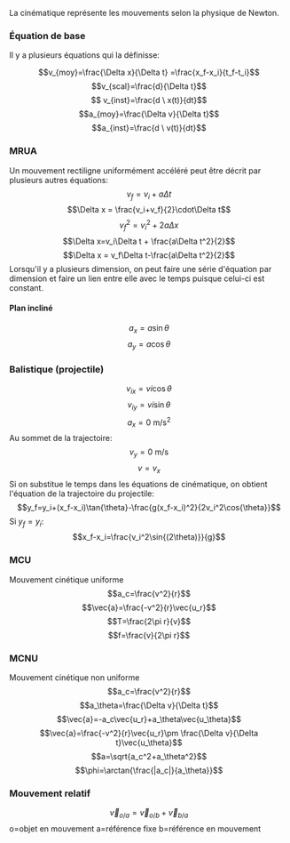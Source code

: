 La cinématique représente les mouvements selon la physique de Newton. 
### Équation de base
Il y a plusieurs équations qui la définisse:

$$v_{moy}=\frac{\Delta x}{\Delta t}  =\frac{x_f-x_i}{t_f-t_i}$$
$$v_{scal}=\frac{d}{\Delta t}$$
$$ v_{inst}=\frac{d \ x(t)}{dt}$$
$$a_{moy}=\frac{\Delta v}{\Delta t}$$
$$a_{inst}=\frac{d \ v(t)}{dt}$$
### MRUA
Un mouvement rectiligne uniformément accéléré peut être décrit par plusieurs autres équations:
$$v_f=v_i+a\Delta t$$
$$\Delta x = \frac{v_i+v_f}{2}\cdot\Delta t$$
$$v_f^2=v_i^2+2a\Delta x$$
$$\Delta x=v_i\Delta t + \frac{a\Delta t^2}{2}$$
$$\Delta x = v_f\Delta t-\frac{a\Delta t^2}{2}$$
Lorsqu'il y a plusieurs dimension, on peut faire une série d'équation par dimension et faire un lien entre elle avec le temps puisque celui-ci est constant.
#### Plan incliné
$$a_x=a\sin{\theta}$$
$$a_y=a\cos{\theta}$$

### Balistique (projectile)
$$v_{ix}=vi\cos{\theta}$$
$$v_{iy}=vi\sin{\theta}$$
$$a_x=0 \ \mathrm{m/s}^2$$
Au sommet de la trajectoire:
$$v_y=0 \ \mathrm{m/s}$$
$$v=v_x$$
Si on substitue le temps dans les équations de cinématique, on obtient l'équation de la trajectoire du projectile:
$$y_f=y_i+(x_f-x_i)\tan{\theta}-\frac{g(x_f-x_i)^2}{2v_i^2\cos{\theta}}$$
Si $y_f=y_i$:
$$x_f-x_i=\frac{v_i^2\sin{(2\theta)}}{g}$$
### MCU
Mouvement cinétique uniforme
$$a_c=\frac{v^2}{r}$$
$$\vec{a}=\frac{-v^2}{r}\vec{u_r}$$
$$T=\frac{2\pi r}{v}$$
$$f=\frac{v}{2\pi r}$$
### MCNU
Mouvement cinétique non uniforme
$$a_c=\frac{v^2}{r}$$
$$a_\theta=\frac{\Delta v}{\Delta t}$$
$$\vec{a}=-a_c\vec{u_r}+a_\theta\vec{u_\theta}$$
$$\vec{a}=\frac{-v^2}{r}\vec{u_r}\pm \frac{\Delta v}{\Delta t}\vec{u_\theta}$$
$$a=\sqrt{a_c^2+a_\theta^2}$$
$$\phi=\arctan{\frac{|a_c|}{a_\theta}}$$
### Mouvement relatif
$$\vec{v}_{o/a}=\vec{v}_{o/b}+\vec{v}_{b/a}$$
o=objet en mouvement
a=référence fixe
b=référence en mouvement